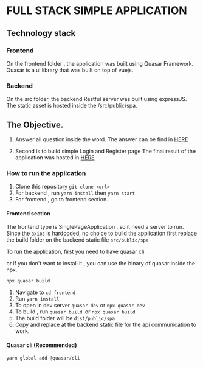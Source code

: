 # FULL STACK SIMPLE APPLICATION

## Technology stack
### Frontend 

On the frontend folder , the application was built using Quasar Framework. Quasar is a ui library that was built on top of vuejs.

### Backend

On the src folder, the backend Restful server was built using expressJS. The static asset is hosted inside the /src/public/spa.

## The Objective.

1. Answer all question inside the word. The answer can be find in <a href="https://github.com/Gr3gg0r/ifca-project/blob/main/answer.md" target="_blank">HERE</a>

2. Second is to build simple Login and Register page The final result of the application was hosted in <a href="https://ifca.shahfiq.xyz/" target="_blank">HERE</a>

### How to run the application
1. Clone this repository `git clone <url>`
2. For backend , run `yarn install` then `yarn start`
3. For frontend , go to frontend section.

#### Frontend section

The frontend type is SinglePageApplication , so it need a server to run. Since the `axios` is hardcoded, no choice to build the application first replace the build folder on the backend static file `src/public/spa`

To run the application, first you need to have quasar cli. 

or if you don't want to install it , you can use the binary of quasar inside the npx. 

`npx quasar build`

1. Navigate to `cd frontend` 
2. Run `yarn install`
3. To open in dev server `quasar dev` or `npx quasar dev`
4. To build , run `quasar build `or `npx quasar build`
5. The build folder will be `dist/public/spa`
6. Copy and replace at the backend static file for the api communication to work.


#### Quasar cli (Recommended)
```yarn global add @quasar/cli```


